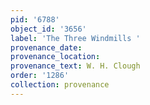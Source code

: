 ```yaml
---
pid: '6788'
object_id: '3656'
label: 'The Three Windmills '
provenance_date:
provenance_location:
provenance_text: W. H. Clough
order: '1286'
collection: provenance
---
```

